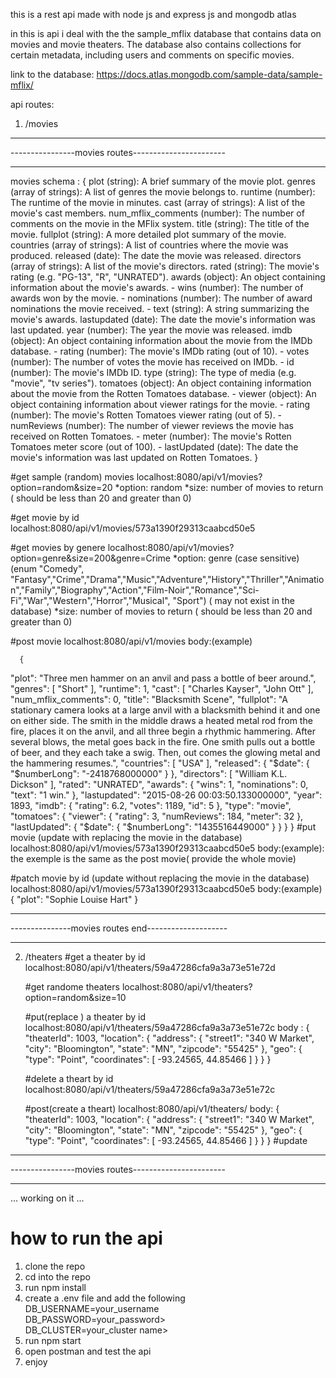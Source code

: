 this is a rest api made with node js and express js and mongodb atlas

in this is api i deal with the the sample_mflix database that contains data on movies and movie theaters. The database also contains collections for certain metadata, including users and comments on specific movies.

link to the database: https://docs.atlas.mongodb.com/sample-data/sample-mflix/

api routes:

1. /movies

---

----------------movies routes-----------------------

---

movies schema :
{
plot (string): A brief summary of the movie plot.
genres (array of strings): A list of genres the movie belongs to.
runtime (number): The runtime of the movie in minutes.
cast (array of strings): A list of the movie's cast members.
num_mflix_comments (number): The number of comments on the movie in the MFlix system.
title (string): The title of the movie.
fullplot (string): A more detailed plot summary of the movie.
countries (array of strings): A list of countries where the movie was produced.
released (date): The date the movie was released.
directors (array of strings): A list of the movie's directors.
rated (string): The movie's rating (e.g. "PG-13", "R", "UNRATED").
awards (object): An object containing information about the movie's awards. - wins (number): The number of awards won by the movie. - nominations (number): The number of award nominations the movie received. - text (string): A string summarizing the movie's awards.
lastupdated (date): The date the movie's information was last updated.
year (number): The year the movie was released.
imdb (object): An object containing information about the movie from the IMDb database. - rating (number): The movie's IMDb rating (out of 10). - votes (number): The number of votes the movie has received on IMDb. - id (number): The movie's IMDb ID.
type (string): The type of media (e.g. "movie", "tv series").
tomatoes (object): An object containing information about the movie from the Rotten Tomatoes database. - viewer (object): An object containing information about viewer ratings for the movie. - rating (number): The movie's Rotten Tomatoes viewer rating (out of 5). - numReviews (number): The number of viewer reviews the movie has received on Rotten Tomatoes. - meter (number): The movie's Rotten Tomatoes meter score (out of 100). - lastUpdated (date): The date the movie's information was last updated on Rotten Tomatoes.
}

#get sample (random) movies
localhost:8080/api/v1/movies?option=random&size=20
*option: random
*size: number of movies to return ( should be less than 20 and greater than 0)

#get movie by id
localhost:8080/api/v1/movies/573a1390f29313caabcd50e5

#get movies by genere
localhost:8080/api/v1/movies?option=genre&size=200&genre=Crime
*option: genre (case sensitive) (enum "Comedy", "Fantasy","Crime","Drama","Music","Adventure","History","Thriller","Animation","Family","Biography","Action","Film-Noir","Romance","Sci-Fi","War","Western","Horror","Musical", "Sport") ( may not exist in the database)
*size: number of movies to return ( should be less than 20 and greater than 0)

#post movie
localhost:8080/api/v1/movies
body:(example)

      {

"plot": "Three men hammer on an anvil and pass a bottle of beer around.",
"genres": [
"Short"
],
"runtime": 1,
"cast": [
"Charles Kayser",
"John Ott"
],
"num_mflix_comments": 0,
"title": "Blacksmith Scene",
"fullplot": "A stationary camera looks at a large anvil with a blacksmith behind it and one on either side. The smith in the middle draws a heated metal rod from the fire, places it on the anvil, and all three begin a rhythmic hammering. After several blows, the metal goes back in the fire. One smith pulls out a bottle of beer, and they each take a swig. Then, out comes the glowing metal and the hammering resumes.",
"countries": [
"USA"
],
"released": {
"$date": {
      "$numberLong": "-2418768000000"
}
},
"directors": [
"William K.L. Dickson"
],
"rated": "UNRATED",
"awards": {
"wins": 1,
"nominations": 0,
"text": "1 win."
},
"lastupdated": "2015-08-26 00:03:50.133000000",
"year": 1893,
"imdb": {
"rating": 6.2,
"votes": 1189,
"id": 5
},
"type": "movie",
"tomatoes": {
"viewer": {
"rating": 3,
"numReviews": 184,
"meter": 32
},
"lastUpdated": {
"$date": {
        "$numberLong": "1435516449000"
}
}
}
}
#put movie (update with replacing the movie in the database)
localhost:8080/api/v1/movies/573a1390f29313caabcd50e5
body:(example): the exemple is the same as the post movie( provide the whole movie)

#patch movie by id (update without replacing the movie in the database)
localhost:8080/api/v1/movies/573a1390f29313caabcd50e5
body:(example)
{
"plot": "Sophie Louise Hart"
}

---

---------------movies routes end--------------------

---

2. /theaters
   #get a theater by id
   localhost:8080/api/v1/theaters/59a47286cfa9a3a73e51e72d

   #get randome theaters
   localhost:8080/api/v1/theaters?option=random&size=10

   #put(replace ) a theater by id
   localhost:8080/api/v1/theaters/59a47286cfa9a3a73e51e72c
   body :
   {
   "theaterId": 1003,
   "location": {
   "address": {
   "street1": "340 W Market",
   "city": "Bloomington",
   "state": "MN",
   "zipcode": "55425"
   },
   "geo": {
   "type": "Point",
   "coordinates": [
   -93.24565,
   44.85466
   ]
   }
   }
   }

   #delete a theart by id
   localhost:8080/api/v1/theaters/59a47286cfa9a3a73e51e72c

   #post(create a theart)
   localhost:8080/api/v1/theaters/
   body:
   {
   "theaterId": 1003,
   "location": {
   "address": {
   "street1": "340 W Market",
   "city": "Bloomington",
   "state": "MN",
   "zipcode": "55425"
   },
   "geo": {
   "type": "Point",
   "coordinates": [
   -93.24565,
   44.85466
   ]
   }
   }
   }
   #update

---

----------------movies routes-----------------------

---

... working on it ...

# how to run the api

1. clone the repo
2. cd into the repo
3. run npm install
4. create a .env file and add the following<br/>
   DB_USERNAME=your_username<br/>
   DB_PASSWORD=your_password><br/>
   DB_CLUSTER=your_cluster name><br/>
5. run npm start
6. open postman and test the api
7. enjoy
